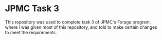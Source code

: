 # JPMC Task 3
This repository was used to complete task 3 of JPMC's Forage program, where I was given most of this repository, and told to make certain changes to meet the requirements.
